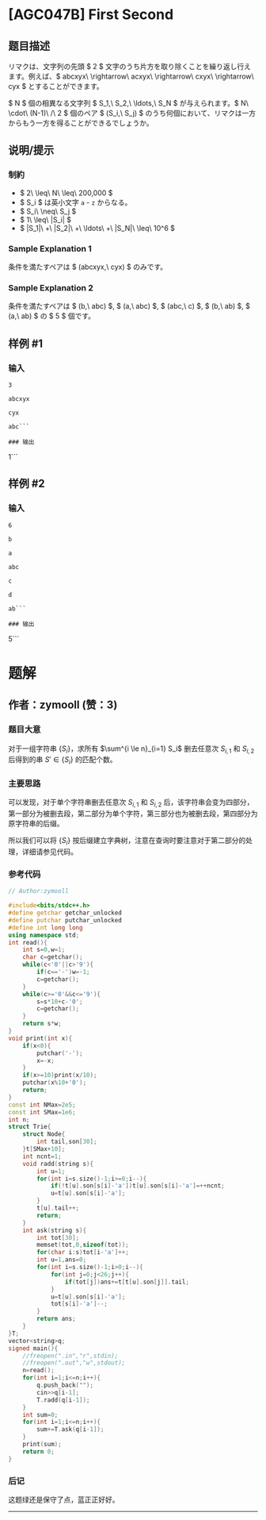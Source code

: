 # [AGC047B] First Second

## 题目描述

[problemUrl]: https://atcoder.jp/contests/agc047/tasks/agc047_b

リマクは、文字列の先頭 $ 2 $ 文字のうち片方を取り除くことを繰り返し行えます。例えば、$ abcxyx\ \rightarrow\ acxyx\ \rightarrow\ cxyx\ \rightarrow\ cyx $ とすることができます。

$ N $ 個の相異なる文字列 $ S_1,\ S_2,\ \ldots,\ S_N $ が与えられます。$ N\ \cdot\ (N-1)\ /\ 2 $ 個のペア $ (S_i,\ S_j) $ のうち何個において、リマクは一方からもう一方を得ることができるでしょうか。

## 说明/提示

### 制約

- $ 2\ \leq\ N\ \leq\ 200\,000 $
- $ S_i $ は英小文字 `a` - `z` からなる。
- $ S_i\ \neq\ S_j $
- $ 1\ \leq\ |S_i| $
- $ |S_1|\ +\ |S_2|\ +\ \ldots\ +\ |S_N|\ \leq\ 10^6 $

### Sample Explanation 1

条件を満たすペアは $ (abcxyx,\ cyx) $ のみです。

### Sample Explanation 2

条件を満たすペアは $ (b,\ abc) $, $ (a,\ abc) $, $ (abc,\ c) $, $ (b,\ ab) $, $ (a,\ ab) $ の $ 5 $ 個です。

## 样例 #1

### 输入

```
3
abcxyx
cyx
abc```

### 输出

```
1```

## 样例 #2

### 输入

```
6
b
a
abc
c
d
ab```

### 输出

```
5```

# 题解

## 作者：zymooll (赞：3)

### 题目大意

对于一组字符串 $\{S_i\}$，求所有 $\sum^{i \le n}_{i=1} S_i$ 删去任意次 $S_{i,1}$ 和 $S_{i,2}$ 后得到的串 $S' \in \{S_i\}$ 的匹配个数。

### 主要思路

可以发现，对于单个字符串删去任意次 $S_{i,1}$ 和 $S_{i,2}$ 后，该字符串会变为四部分，第一部分为被删去段，第二部分为单个字符，第三部分也为被删去段，第四部分为原字符串的后缀。

所以我们可以将 $\{S_i\}$ 按后缀建立字典树，注意在查询时要注意对于第二部分的处理，详细请参见代码。

### 参考代码

```cpp
// Author:zymooll

#include<bits/stdc++.h>
#define getchar getchar_unlocked
#define putchar putchar_unlocked
#define int long long
using namespace std;
int read(){
	int s=0,w=1;
	char c=getchar();
	while(c<'0'||c>'9'){
		if(c=='-')w=-1;
		c=getchar();
	}
	while(c>='0'&&c<='9'){
		s=s*10+c-'0';
		c=getchar();
	}
	return s*w;
}
void print(int x){
	if(x<0){
		putchar('-');
		x=-x;
	}
	if(x>=10)print(x/10);
	putchar(x%10+'0');
	return;
}
const int NMax=2e5;
const int SMax=1e6;
int n;
struct Trie{
    struct Node{
        int tail,son[30];
    }t[SMax+10];
    int ncnt=1;
    void radd(string s){
        int u=1;
        for(int i=s.size()-1;i>=0;i--){
            if(!t[u].son[s[i]-'a'])t[u].son[s[i]-'a']=++ncnt;
            u=t[u].son[s[i]-'a'];
        }
        t[u].tail++;
        return;
    }
    int ask(string s){
        int tot[30];
        memset(tot,0,sizeof(tot));
        for(char i:s)tot[i-'a']++;
        int u=1,ans=0;
        for(int i=s.size()-1;i>0;i--){
            for(int j=0;j<26;j++){
                if(tot[j])ans+=t[t[u].son[j]].tail;
            }
            u=t[u].son[s[i]-'a'];
            tot[s[i]-'a']--;
        }
        return ans;
    }
}T;
vector<string>q;
signed main(){
	//freopen(".in","r",stdin);
	//freopen(".out","w",stdout);
	n=read();
    for(int i=1;i<=n;i++){
        q.push_back("");
        cin>>q[i-1];
        T.radd(q[i-1]);
    }
    int sum=0;
    for(int i=1;i<=n;i++){
        sum+=T.ask(q[i-1]);
    }
    print(sum);
	return 0;
}

```

### 后记

这题绿还是保守了点，蓝正正好好。

---

